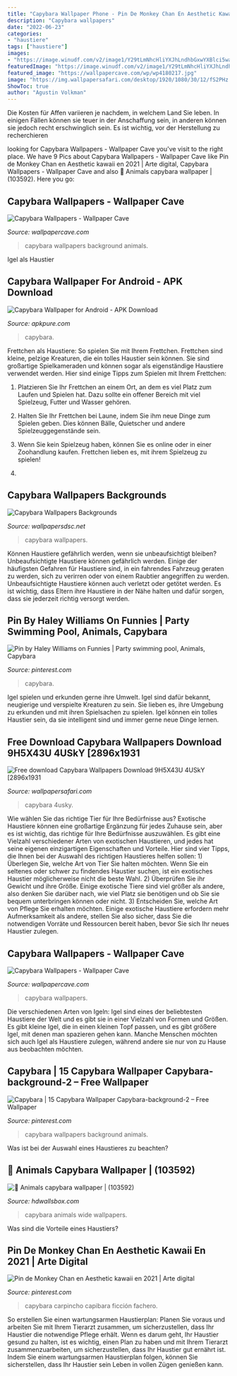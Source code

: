 ```yaml
---
title: "Capybara Wallpaper Phone - Pin De Monkey Chan En Aesthetic Kawaii En 2021"
description: "Capybara wallpapers"
date: "2022-06-23"
categories:
- "haustiere"
tags: ["haustiere"]
images:
- "https://image.winudf.com/v2/image1/Y29tLmNhcHliYXJhLndhbGxwYXBlci5waWN0dXJlLmltYWdlLmNhcHliYXJhLnBob3RvLmJlc3QuaGQud2FsbHBhcGVyc19zY3JlZW5fNl8xNTU1MzM5MjM5XzAwNw/screen-6.jpg?h=710&amp;fakeurl=1&amp;type=.jpg"
featuredImage: "https://image.winudf.com/v2/image1/Y29tLmNhcHliYXJhLndhbGxwYXBlci5waWN0dXJlLmltYWdlLmNhcHliYXJhLnBob3RvLmJlc3QuaGQud2FsbHBhcGVyc19zY3JlZW5fNl8xNTU1MzM5MjM5XzAwNw/screen-6.jpg?h=710&amp;fakeurl=1&amp;type=.jpg"
featured_image: "https://wallpapercave.com/wp/wp4180217.jpg"
image: "https://img.wallpapersafari.com/desktop/1920/1080/30/12/fS2PHz.jpg"
ShowToc: true
author: "Agustin Volkman"
---
```



Die Kosten für Affen variieren je nachdem, in welchem Land Sie leben. In einigen Fällen können sie teuer in der Anschaffung sein, in anderen können sie jedoch recht erschwinglich sein. Es ist wichtig, vor der Herstellung zu recherchieren

	

		
looking for Capybara Wallpapers - Wallpaper Cave you've visit to the right place. We have 9 Pics about Capybara Wallpapers - Wallpaper Cave like Pin de Monkey Chan en Aesthetic kawaii en 2021 | Arte digital, Capybara Wallpapers - Wallpaper Cave and also 🥇 Animals capybara wallpaper | (103592). Here you go:
		
    
## Capybara Wallpapers - Wallpaper Cave

<img loading=lazy src="https://wallpapercave.com/wp/wp4180217.jpg" onerror="this.onerror=null;this.src='https://tse3.mm.bing.net/th?id=OIP.BCqHVgA-hmqPNjHIJ8muaQHaF7&amp;pid=15.1';" alt="Capybara Wallpapers - Wallpaper Cave">

_Source: wallpapercave.com_

>capybara wallpapers background animals. 

	

Igel als Haustier

    
## Capybara Wallpaper For Android - APK Download

<img loading=lazy src="https://image.winudf.com/v2/image1/Y29tLmNhcHliYXJhLndhbGxwYXBlci5waWN0dXJlLmltYWdlLmNhcHliYXJhLnBob3RvLmJlc3QuaGQud2FsbHBhcGVyc19zY3JlZW5fNl8xNTU1MzM5MjM5XzAwNw/screen-6.jpg?h=710&amp;fakeurl=1&amp;type=.jpg" onerror="this.onerror=null;this.src='https://tse1.mm.bing.net/th?id=OIP.DIHSG24iy-fNIja3aevW6QAAAA&amp;pid=15.1';" alt="Capybara Wallpaper for Android - APK Download">

_Source: apkpure.com_

>capybara. 

	

Frettchen als Haustiere: So spielen Sie mit Ihrem Frettchen.
Frettchen sind kleine, pelzige Kreaturen, die ein tolles Haustier sein können. Sie sind großartige Spielkameraden und können sogar als eigenständige Haustiere verwendet werden. Hier sind einige Tipps zum Spielen mit Ihrem Frettchen:
1. Platzieren Sie Ihr Frettchen an einem Ort, an dem es viel Platz zum Laufen und Spielen hat. Dazu sollte ein offener Bereich mit viel Spielzeug, Futter und Wasser gehören.

2. Halten Sie Ihr Frettchen bei Laune, indem Sie ihm neue Dinge zum Spielen geben. Dies können Bälle, Quietscher und andere Spielzeuggegenstände sein.

3. Wenn Sie kein Spielzeug haben, können Sie es online oder in einer Zoohandlung kaufen. Frettchen lieben es, mit ihrem Spielzeug zu spielen!

4.

    
## Capybara Wallpapers Backgrounds

<img loading=lazy src="http://wallpapersdsc.net/wp-content/uploads/2017/05/Capybara-HD-Background--300x190.jpg" onerror="this.onerror=null;this.src='https://tse1.mm.bing.net/th?id=OIP.bITqRCQi4kGFwdLjg4ZWzQAAAA&amp;pid=15.1';" alt="Capybara Wallpapers Backgrounds">

_Source: wallpapersdsc.net_

>capybara wallpapers. 

	

Können Haustiere gefährlich werden, wenn sie unbeaufsichtigt bleiben?
Unbeaufsichtigte Haustiere können gefährlich werden. Einige der häufigsten Gefahren für Haustiere sind, in ein fahrendes Fahrzeug geraten zu werden, sich zu verirren oder von einem Raubtier angegriffen zu werden. Unbeaufsichtigte Haustiere können auch verletzt oder getötet werden. Es ist wichtig, dass Eltern ihre Haustiere in der Nähe halten und dafür sorgen, dass sie jederzeit richtig versorgt werden.

    
## Pin By Haley Williams On Funnies | Party Swimming Pool, Animals, Capybara

<img loading=lazy src="https://i.pinimg.com/originals/fc/91/53/fc91535af03d85dddbcaac47bbd18e36.jpg" onerror="this.onerror=null;this.src='https://tse4.mm.bing.net/th?id=OIP.qaetl-V8u9KKkzwt4D5wFwHaEu&amp;pid=15.1';" alt="Pin by Haley Williams on Funnies | Party swimming pool, Animals, Capybara">

_Source: pinterest.com_

>capybara. 

	

Igel spielen und erkunden gerne ihre Umwelt.
Igel sind dafür bekannt, neugierige und verspielte Kreaturen zu sein. Sie lieben es, ihre Umgebung zu erkunden und mit ihren Spielsachen zu spielen. Igel können ein tolles Haustier sein, da sie intelligent sind und immer gerne neue Dinge lernen.

    
## Free Download Capybara Wallpapers Download 9H5X43U 4USkY [2896x1931

<img loading=lazy src="https://img.wallpapersafari.com/desktop/1920/1080/30/12/fS2PHz.jpg" onerror="this.onerror=null;this.src='https://tse1.mm.bing.net/th?id=OIP.7q4lsnimNfyBZfJd6K3xagHaEK&amp;pid=15.1';" alt="Free download Capybara Wallpapers Download 9H5X43U 4USkY [2896x1931">

_Source: wallpapersafari.com_

>capybara 4usky. 

	

Wie wählen Sie das richtige Tier für Ihre Bedürfnisse aus?
Exotische Haustiere können eine großartige Ergänzung für jedes Zuhause sein, aber es ist wichtig, das richtige für Ihre Bedürfnisse auszuwählen. Es gibt eine Vielzahl verschiedener Arten von exotischen Haustieren, und jedes hat seine eigenen einzigartigen Eigenschaften und Vorteile. Hier sind vier Tipps, die Ihnen bei der Auswahl des richtigen Haustieres helfen sollen: 1) Überlegen Sie, welche Art von Tier Sie halten möchten. Wenn Sie ein seltenes oder schwer zu findendes Haustier suchen, ist ein exotisches Haustier möglicherweise nicht die beste Wahl. 2) Überprüfen Sie ihr Gewicht und ihre Größe. Einige exotische Tiere sind viel größer als andere, also denken Sie darüber nach, wie viel Platz sie benötigen und ob Sie sie bequem unterbringen können oder nicht. 3) Entscheiden Sie, welche Art von Pflege Sie erhalten möchten. Einige exotische Haustiere erfordern mehr Aufmerksamkeit als andere, stellen Sie also sicher, dass Sie die notwendigen Vorräte und Ressourcen bereit haben, bevor Sie sich Ihr neues Haustier zulegen.

    
## Capybara Wallpapers - Wallpaper Cave

<img loading=lazy src="https://wallpapercave.com/wp/wp4180198.jpg" onerror="this.onerror=null;this.src='https://tse3.mm.bing.net/th?id=OIP.asCwv1x_7Nbl_RC57q84hgHaDt&amp;pid=15.1';" alt="Capybara Wallpapers - Wallpaper Cave">

_Source: wallpapercave.com_

>capybara wallpapers. 

	

Die verschiedenen Arten von Igeln:
Igel sind eines der beliebtesten Haustiere der Welt und es gibt sie in einer Vielzahl von Formen und Größen. Es gibt kleine Igel, die in einen kleinen Topf passen, und es gibt größere Igel, mit denen man spazieren gehen kann. Manche Menschen möchten sich auch Igel als Haustiere zulegen, während andere sie nur von zu Hause aus beobachten möchten.

    
## Capybara | 15 Capybara Wallpaper Capybara-background-2 – Free Wallpaper

<img loading=lazy src="https://i.pinimg.com/736x/b0/16/1a/b0161a48ba754268767d6045fb447bcd--the-top-the-ojays.jpg" onerror="this.onerror=null;this.src='https://tse4.mm.bing.net/th?id=OIP.4Q_L2YAWpU5pdeQ4JpQeRgHaF7&amp;pid=15.1';" alt="Capybara | 15 Capybara Wallpaper Capybara-background-2 – Free Wallpaper">

_Source: pinterest.com_

>capybara wallpapers background animals. 

	

Was ist bei der Auswahl eines Haustieres zu beachten?

    
## 🥇 Animals Capybara Wallpaper | (103592)

<img loading=lazy src="https://hdwallsbox.com/wallpapers/l/1920x1200/21/animals-capybara-1920x1200-20086.jpg" onerror="this.onerror=null;this.src='https://tse2.mm.bing.net/th?id=OIP.QXG9FkufupO0WsFKoHPZawHaEo&amp;pid=15.1';" alt="🥇 Animals capybara wallpaper | (103592)">

_Source: hdwallsbox.com_

>capybara animals wide wallpapers. 

	

Was sind die Vorteile eines Haustiers?

    
## Pin De Monkey Chan En Aesthetic Kawaii En 2021 | Arte Digital

<img loading=lazy src="https://i.pinimg.com/originals/be/67/51/be6751e9dc09aa532e1d9a6a1d6c9e0f.jpg" onerror="this.onerror=null;this.src='https://tse2.mm.bing.net/th?id=OIP.y3i--yylKLVdlsPTH20n_AHaNK&amp;pid=15.1';" alt="Pin de Monkey Chan en Aesthetic kawaii en 2021 | Arte digital">

_Source: pinterest.com_

>capybara carpincho capibara ficción fachero. 

	

So erstellen Sie einen wartungsarmen Haustierplan: Planen Sie voraus und arbeiten Sie mit Ihrem Tierarzt zusammen, um sicherzustellen, dass Ihr Haustier die notwendige Pflege erhält.
Wenn es darum geht, Ihr Haustier gesund zu halten, ist es wichtig, einen Plan zu haben und mit Ihrem Tierarzt zusammenzuarbeiten, um sicherzustellen, dass Ihr Haustier gut ernährt ist. Indem Sie einem wartungsarmen Haustierplan folgen, können Sie sicherstellen, dass Ihr Haustier sein Leben in vollen Zügen genießen kann.

